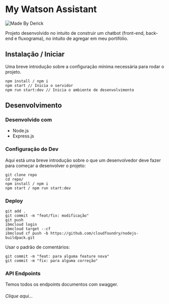 # My Watson Assistant
![Made By Derick](https://img.shields.io/badge/made%20by-DERICK-green.svg)

Projeto desenvolvido no intuito de construir um chatbot (front-end, back-end e fluxograma), no intuito de agregar em meu portifólio.

## Instalação / Iniciar

Uma breve introdução sobre a configuração mínima necessária para rodar o projeto.

```shell
npm install / npm i
npm start // Inicia o servidor
npm run start:dev // Inicia o ambiente de desenvolvimento 
```

## Desenvolvimento

### Desenvolvido com
- Node.js
- Express.js

### Configuração do Dev

Aqui está uma breve introdução sobre o que um desenvolvedor deve fazer para começar a desenvolver o projeto:

```shell
git clone repo
cd repo/
npm install / npm i
npm start / npm run start:dev
```

### Deploy
```shell
git add .
git commit -m "feat/fix: modificação"
git push
ibmcloud login
ibmcloud target --cf
ibmcloud cf push -b https://github.com/cloudfoundry/nodejs-buildpack.git
```

Usar o padrão de comentários:
```shell
git commit -m "feat: para alguma feature nova"
git commit -m "fix: para alguma correção"
```

### API Endpoints

Temos todos os endpoints documentos com swagger.
###### Clique aqui...
